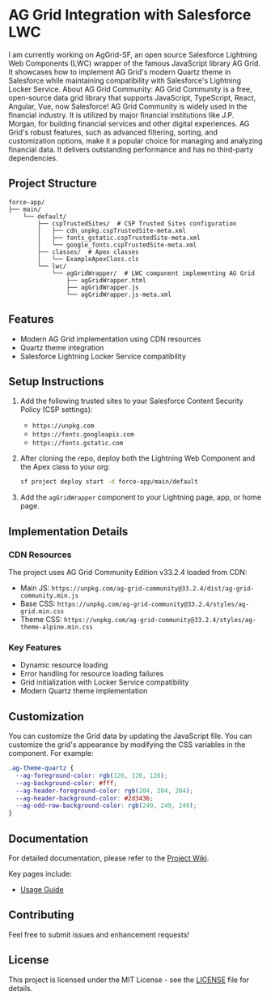 # AG Grid Integration with Salesforce LWC

I am currently working on AgGrid-SF, an open source Salesforce Lightning Web Components (LWC) wrapper of the famous JavaScript library AG Grid. It showcases how to implement AG Grid's modern Quartz theme in Salesforce while maintaining compatibility with Salesforce's Lightning Locker Service.
About AG Grid Community:
AG Grid Community is a free, open-source data grid library that supports JavaScript, TypeScript, React, Angular, Vue, now Salesforce! AG Grid Community is widely used in the financial industry. It is utilized by major financial institutions like J.P. Morgan, for building financial services and other digital experiences. AG Grid's robust features, such as advanced filtering, sorting, and customization options, make it a popular choice for managing and analyzing financial data. It delivers outstanding performance and has no third-party dependencies.

## Project Structure

```
force-app/
├── main/
    └── default/
        ├── cspTrustedSites/  # CSP Trusted Sites configuration
        │   ├── cdn_unpkg.cspTrustedSite-meta.xml
        │   ├── fonts_gstatic.cspTrustedSite-meta.xml
        │   └── google_fonts.cspTrustedSite-meta.xml
        ├── classes/  # Apex classes
        │   └── ExampleApexClass.cls
        └── lwc/
            └── agGridWrapper/  # LWC component implementing AG Grid
                ├── agGridWrapper.html
                ├── agGridWrapper.js
                └── agGridWrapper.js-meta.xml
```

## Features

- Modern AG Grid implementation using CDN resources
- Quartz theme integration
- Salesforce Lightning Locker Service compatibility

## Setup Instructions

1. Add the following trusted sites to your Salesforce Content Security Policy (CSP settings):

   - `https://unpkg.com`
   - `https://fonts.googleapis.com`
   - `https://fonts.gstatic.com`

2. After cloning the repo, deploy both the Lightning Web Component and the Apex class to your org:

   ```bash
   sf project deploy start -d force-app/main/default
   ```

3. Add the `agGridWrapper` component to your Lightning page, app, or home page.

## Implementation Details

### CDN Resources

The project uses AG Grid Community Edition v33.2.4 loaded from CDN:

- Main JS: `https://unpkg.com/ag-grid-community@33.2.4/dist/ag-grid-community.min.js`
- Base CSS: `https://unpkg.com/ag-grid-community@33.2.4/styles/ag-grid.min.css`
- Theme CSS: `https://unpkg.com/ag-grid-community@33.2.4/styles/ag-theme-alpine.min.css`

### Key Features

- Dynamic resource loading
- Error handling for resource loading failures
- Grid initialization with Locker Service compatibility
- Modern Quartz theme implementation

## Customization

You can customize the Grid data by updating the JavaScript file.
You can customize the grid's appearance by modifying the CSS variables in the component. For example:

```css
.ag-theme-quartz {
  --ag-foreground-color: rgb(126, 126, 126);
  --ag-background-color: #fff;
  --ag-header-foreground-color: rgb(204, 204, 204);
  --ag-header-background-color: #2d3436;
  --ag-odd-row-background-color: rgb(249, 249, 249);
}
```

## Documentation

For detailed documentation, please refer to the [Project Wiki](AgGrid-SF.wiki/).

Key pages include:

- [Usage Guide](AgGrid-SF.wiki/Usage-Guide.md)

<!-- Add links to other relevant wiki pages here -->

## Contributing

Feel free to submit issues and enhancement requests!

## License

This project is licensed under the MIT License - see the [LICENSE](LICENSE) file for details.
